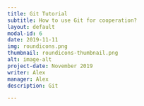 ```yaml
---
title: Git Tutorial
subtitle: How to use Git for cooperation?
layout: default
modal-id: 6
date: 2019-11-11
img: roundicons.png
thumbnail: roundicons-thumbnail.png
alt: image-alt
project-date: November 2019
writer: Alex
manager: Alex
description: Git

---
```

